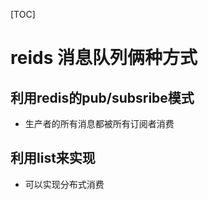 [TOC]

# reids 消息队列俩种方式

##  利用redis的pub/subsribe模式
* 生产者的所有消息都被所有订阅者消费

##  利用list来实现
* 可以实现分布式消费


